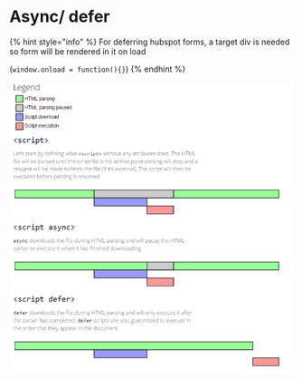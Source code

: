 # Async/ defer

{% hint style="info" %}
For deferring hubspot forms, a target div is needed so form will be rendered in it on load 

\(`window.onload = function(){}`\)
{% endhint %}



![](../../.gitbook/assets/image%20%283%29.png)

